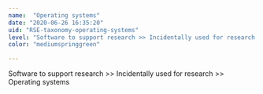 ```yaml
---
name:  "Operating systems"
date: "2020-06-26 16:35:20"
uid: "RSE-taxonomy-operating-systems"
level: "Software to support research >> Incidentally used for research >> Operating systems"
color: "mediumspringgreen"

---
```


Software to support research >> Incidentally used for research >> Operating systems